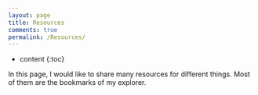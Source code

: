 ```yaml
---
layout: page
title: Resources
comments: true
permalink: /Resources/
---
```


* content
{:toc}

In this page, I would like to share many resources for different things. Most of them are the bookmarks of my explorer.




